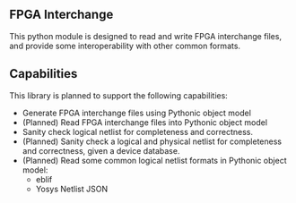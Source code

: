 FPGA Interchange
----------------

This python module is designed to read and write FPGA interchange files, and
provide some interoperability with other common formats.

Capabilities
------------

This library is planned to support the following capabilities:
 - Generate FPGA interchange files using Pythonic object model
 - (Planned) Read FPGA interchange files into Pythonic object model
 - Sanity check logical netlist for completeness and correctness.
 - (Planned) Sanity check a logical and physical netlist for completeness and
   correctness, given a device database.
 - (Planned) Read some common logical netlist formats in Pythonic object model:
   - eblif
   - Yosys Netlist JSON
